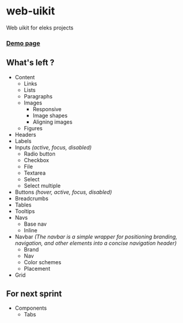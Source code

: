 # web-uikit
Web uikit for eleks projects

### [Demo page](http://eleks-front-end.github.io/web-uikit/)

## What's left ?
* Content
  * Links
  * Lists
  * Paragraphs
  * Images
    * Responsive
    * Image shapes
    * Aligning images
  * Figures
* Headers
* Labels
* Inputs *(active, focus, disabled)*
  * Radio button
  * Checkbox
  * File
  * Textarea
  * Select
  * Select multiple
* Buttons *(hover, active, focus, disabled)*
* Breadcrumbs
* Tables
* Tooltips
* Navs
  * Base nav
  * Inline
* Navbar *(The navbar is a simple wrapper for positioning branding, navigation, and other elements into a concise navigation header)*
  * Brand
  * Nav
  * Color schemes
  * Placement
* Grid

## For next sprint
* Components
  * Tabs
